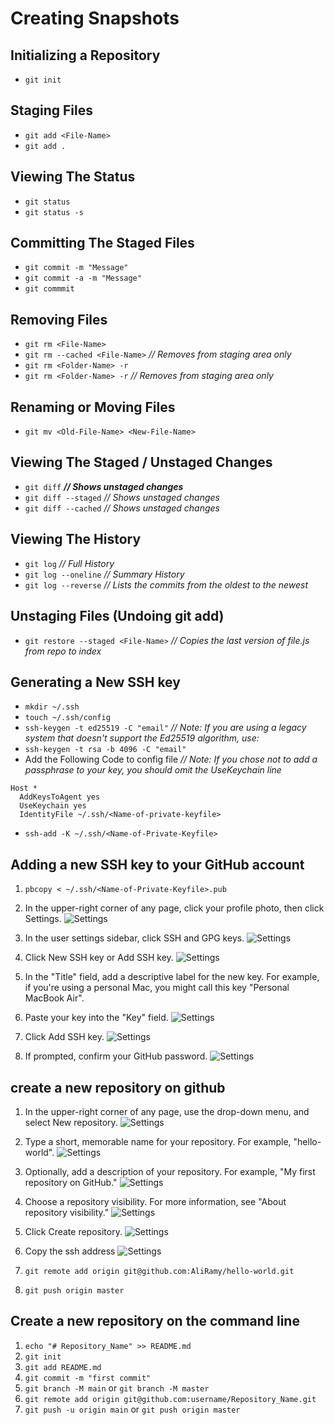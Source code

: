 # Creating Snapshots

## Initializing a Repository

- `git init`

## Staging Files

- `git add <File-Name>`
- `git add .`

## Viewing The Status

- `git status`
- `git status -s`

## Committing The Staged Files

- `git commit -m "Message"`
- `git commit -a -m "Message"`
- `git commmit`

## Removing Files

- `git rm <File-Name>`
- `git rm --cached <File-Name>` _// Removes from staging area only_
- `git rm <Folder-Name> -r`
- `git rm <Folder-Name> -r` _// Removes from staging area only_

## Renaming or Moving Files

- `git mv <Old-File-Name> <New-File-Name>`

## Viewing The Staged / Unstaged Changes

- `git diff` _**// Shows unstaged changes**_
- `git diff --staged` _// Shows unstaged changes_
- `git diff --cached` _// Shows unstaged changes_

## Viewing The History

- `git log` _// Full History_
- `git log --oneline` _// Summary History_
- `git log --reverse` _// Lists the commits from the oldest to the newest_

## Unstaging Files (Undoing git add)

- `git restore --staged <File-Name>` _// Copies the last version of file.js from repo to index_

## Generating a New SSH key

- `mkdir ~/.ssh`
- `touch ~/.ssh/config`
- `ssh-keygen -t ed25519 -C "email"`
  _// Note: If you are using a legacy system that doesn't support the Ed25519 algorithm, use:_
- `ssh-keygen -t rsa -b 4096 -C "email"`
- Add the Following Code to config file _// Note: If you chose not to add a passphrase to your key, you should omit the UseKeychain line_

```config
Host *
  AddKeysToAgent yes
  UseKeychain yes
  IdentityFile ~/.ssh/<Name-of-private-keyfile>
```

- `ssh-add -K ~/.ssh/<Name-of-Private-Keyfile>`

## Adding a new SSH key to your GitHub account

1. `pbcopy < ~/.ssh/<Name-of-Private-Keyfile>.pub`
2. In the upper-right corner of any page, click your profile photo, then click Settings.
   ![Settings](images/Settings.png)

3. In the user settings sidebar, click SSH and GPG keys.
   ![Settings](images/ssh-keys.png)

4. Click New SSH key or Add SSH key.
   ![Settings](images/add-ssh-key.png)

5. In the "Title" field, add a descriptive label for the new key. For example, if you're using a personal Mac, you might call this key "Personal MacBook Air".
6. Paste your key into the "Key" field.
   ![Settings](images/ssh-key-paste.png)

7. Click Add SSH key.
   ![Settings](images/ssh-add-key.png)

8. If prompted, confirm your GitHub password.
   ![Settings](images/sudo_mode_popup.png)

## create a new repository on github

1. In the upper-right corner of any page, use the drop-down menu, and select New repository.
   ![Settings](images/repo-create.png)

2. Type a short, memorable name for your repository. For example, "hello-world".
   ![Settings](images/create-repository-name.png)

3. Optionally, add a description of your repository. For example, "My first repository on GitHub."
   ![Settings](images/create-repository-desc.png)

4. Choose a repository visibility. For more information, see "About repository visibility."
   ![Settings](images/create-repository-public-private.png)

5. Click Create repository.
   ![Settings](images/create-repository-button.png)

6. Copy the ssh address
   ![Settings](images/git.png)

7. `git remote add origin git@github.com:AliRamy/hello-world.git`
8. `git push origin master`

## Create a new repository on the command line

1. `echo "# Repository_Name" >> README.md`
2. `git init`
3. `git add README.md`
4. `git commit -m "first commit"`
5. `git branch -M main` or `git branch -M master`
6. `git remote add origin git@github.com:username/Repository_Name.git`
7. `git push -u origin main` or `git push origin master`
